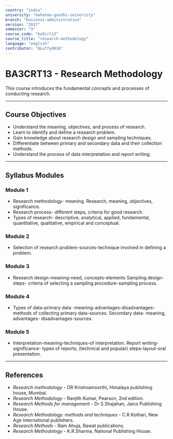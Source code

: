 ```yaml
---
country: "india"
university: "mahatma-gandhi-university"
branch: "business-administration"
version: "2017"
semester: "3"
course_code: "ba3crt13"
course_title: "research-methodology"
language: "english"
contributor: "@Luffy0016"
---
```

# BA3CRT13 - Research Methodology

This course introduces the fundamental concepts and processes of conducting research.

---
## Course Objectives

* Understand the meaning, objectives, and process of research.
* Learn to identify and define a research problem.
* Gain knowledge about research design and sampling techniques.
* Differentiate between primary and secondary data and their collection methods.
* Understand the process of data interpretation and report writing.

---
## Syllabus Modules

### Module 1
* Research methodology- meaning. Research, meaning, objectives, significance.
* Research process- different steps, criteria for good research.
* Types of research- descriptive, analytical, applied, fundamental, quantitative, qualitative, empirical and conceptual.

### Module 2
* Selection of research problem-sources-technique involved in defining a problem.

### Module 3
* Research design-meaning-need, concepts-elements Sampling design-steps- criteria of selecting a sampling procedure-sampling process.

### Module 4
* Types of data-primary data -meaning-advantages-disadvantages-methods of collecting primary data-sources. Secondary data- meaning, advantages- disadvantages-sources.

### Module 5
* Interpretation-meaning-techniques-of interpretation. Report writing-significance- types of reports; (technical and popular) steps-layout-oral presentation.

---
## References
* *Research methodology* - OR Krishnamoorthi, Himalaya publishing house, Mumbai.
* *Research Methodology* - Ranjith Kumar, Pearson, 2nd edition.
* *Research Methods for management* - Dr S.Shajahan, Jaico Publishing House.
* *Research Methodology. methods and techniques* - C.R.Kothari, New Age International publishers.
* *Research Methods* - Ram Ahuja, Rawat publications.
* *Research Methodology* - K.R.Sharma, National Publishing House.